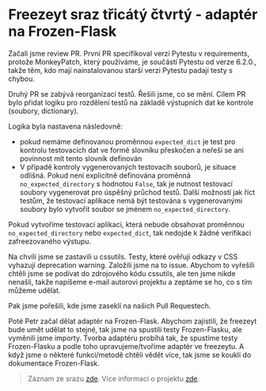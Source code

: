 # Freezeyt sraz třicátý čtvrtý - adaptér na Frozen-Flask

Začali jsme review PR. První PR specifikoval verzi Pytestu
v requirements, protože MonkeyPatch, který používáme,
je součástí Pytestu od verze 6.2.0., takže těm,
kdo mají nainstalovanou starší verzi Pytestu padají testy s chybou.

Druhý PR se zabývá reorganizací testů.
Řešili jsme, co se mění.
Cílem PR bylo přidat logiku pro rozdělení testů na základě výstupních dat ke kontrole (soubory, dictionary).

Logika byla nastavena následovně:
* pokud nemáme definovanou proměnnou `expected_dict` je test pro kontrolu testovacích dat ve formě slovníku přeskočen a neřeší se ani povinnost mít tento slovník definován
* V případě kontroly vygenerovaných testovacíh souborů, je situace odlišná. Pokud není explicitně definována proměnná `no_expected_directory` s hodnotou `False`, tak je nutnost testovací soubory vygenerovat pro úspěšný průchod testů. Další možností jak říct testům, že testovací aplikace nemá být testována s vygenerovanými soubory bylo vytvořit soubor se jménem  `no_expected_directory`.

Pokud vytvoříme testovací aplikaci, která nebude obsahovat proměnnou `no_expected_directory` nebo `expected_dict`, tak nedojde k žádné verifikaci zafreezovaného výstupu.

Na chvíli jsme se zastavili u cssutils.
Testy, které ověřují odkazy v CSS vyhazují deprecation warning.
Založili jsme na to issue. Abychom to vyřešili chtěli jsme se podívat
do zdrojového kódu cssutils, ale ten jsme nikde nenašli,
takže napíšeme e-mail autorovi projektu a zeptáme se ho,
co s tím můžeme udělat.

Pak jsme pořešili, kde jsme zaseklí na našich Pull Requestech.

Poté Petr začal dělat adaptér na Frozen-Flask.
Abychom zajistili, že freezeyt bude umět udělat to stejné,
tak jsme na spustili testy Frozen-Flasku, ale vyměnili jsme importy.
Tvorba adaptéru probíhá tak, že spustíme testy Frozen-Flasku
a podle toho upravujeme/tvoříme adaptér ve freezeytu.
A když jsme o některé funkci/metodě chtěli vědět více,
tak jsme se koukli do dokumentace Frozen-Flask.

> Záznam ze srazu [zde](https://youtu.be/Gm4bO0B2r1A).
> Více informací o projektu [zde](https://tinyurl.com/freezeyt).
